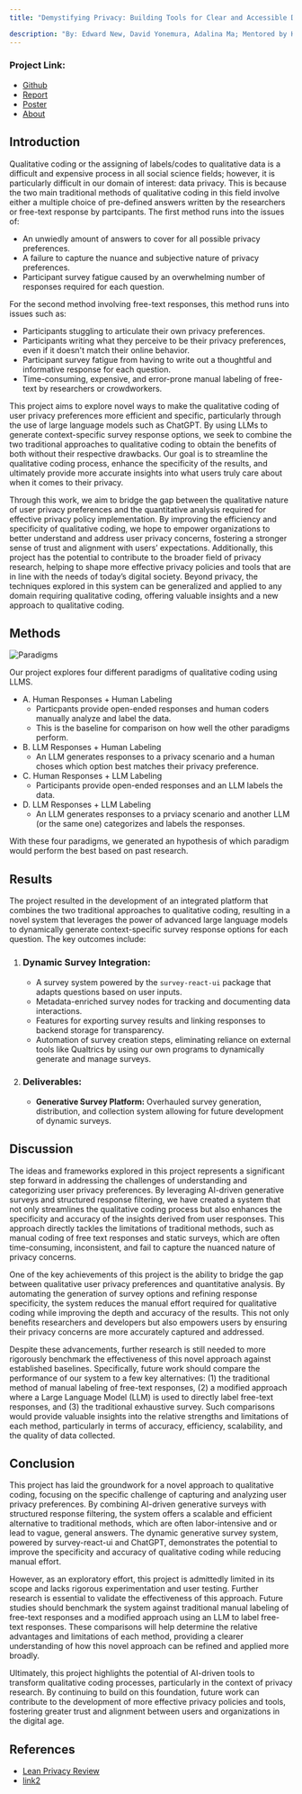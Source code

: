 ```yaml
---
title: "Demystifying Privacy: Building Tools for Clear and Accessible Data Security Practices"

description: "By: Edward New, David Yonemura, Adalina Ma; Mentored by Haojian Jin"
---
```


### Project Link:

-   [Github](https://github.com/DataSmithLab/PrIDE-web/tree/survey)
-   [Report](https://github.com/DataSmithLab/PrIDE-web/tree/survey)
-   [Poster](https://github.com/DataSmithLab/PrIDE-web/tree/survey)
-   [About](https://github.com/DataSmithLab/PrIDE-web/tree/survey)

## Introduction

Qualitative coding or the assigning of labels/codes to qualitative data is a difficult and expensive process in all social science fields; however, it is particularly difficult in our domain of interest: data privacy. This is because the two main traditional methods of qualitative coding in this field involve either a multiple choice of pre-defined answers written by the researchers or free-text response by partcipants. The first method runs into the issues of: 
- An unwiedly amount of answers to cover for all possible privacy preferences.
- A failure to capture the nuance and subjective nature of privacy preferences.
- Participant survey fatigue caused by an overwhelming number of responses required for each question.  

For the second method involving free-text responses, this method runs into issues such as: 
- Participants stuggling to articulate their own privacy preferences. 
- Participants writing what they perceive to be their privacy preferences, even if it doesn't match their online behavior. 
- Participant survey fatigue from having to write out a thoughtful and informative response for each question. 
- Time-consuming, expensive, and error-prone manual labeling of free-text by researchers or crowdworkers. 

This project aims to explore novel ways to make the qualitative coding of user privacy preferences more efficient and specific, particularly through the use of large language models such as ChatGPT. By using LLMs to generate context-specific survey response options, we seek to combine the two traditional approaches to qualitative coding to obtain the benefits of both without their respective drawbacks. Our goal is to streamline the qualitative coding process, enhance the specificity of the results, and ultimately provide more accurate insights into what users truly care about when it comes to their privacy.

Through this work, we aim to bridge the gap between the qualitative nature of user privacy preferences and the quantitative analysis required for effective privacy policy implementation. By improving the efficiency and specificity of qualitative coding, we hope to empower organizations to better understand and address user privacy concerns, fostering a stronger sense of trust and alignment with users’ expectations. Additionally, this project has the potential to contribute to the broader field of privacy research, helping to shape more effective privacy policies and tools that are in line with the needs of today’s digital society. Beyond privacy, the techniques explored in this system can be generalized and applied to any domain requiring qualitative coding, offering valuable insights and a new approach to qualitative coding.

## Methods

![Paradigms](/artifact-directory/assets/Paradigms.png)  
  
Our project explores four different paradigms of qualitative coding using LLMS.
- A. Human Responses + Human Labeling
    - Particpants provide open-ended responses and human coders manually analyze and label the data.
    - This is the baseline for comparison on how well the other paradigms perform.
- B. LLM Responses + Human Labeling
    - An LLM generates responses to a privacy scenario and a human choses which option best matches their privacy preference. 
- C. Human Responses + LLM Labeling
    - Participants provide open-ended responses and an LLM labels the data.
- D. LLM Responses + LLM Labeling
    - An LLM generates responses to a prviacy scenario and another LLM (or the same one) categorizes and labels the responses.  
  
With these four paradigms, we generated an hypothesis of which paradigm would perform the best based on past research. 








## Results

The project resulted in the development of an integrated platform that combines the two traditional approaches to qualitative coding, resulting in a novel system that leverages the power of advanced large language models to dynamically generate context-specific survey response options for each question. The key outcomes include:

1. ### Dynamic Survey Integration:

    - A survey system powered by the `survey-react-ui` package that adapts questions based on user inputs.
    - Metadata-enriched survey nodes for tracking and documenting data interactions.
    - Features for exporting survey results and linking responses to backend storage for transparency.
    - Automation of survey creation steps, eliminating reliance on external tools like Qualtrics by using our own programs to dynamically generate and manage surveys.

2. ### Deliverables:

    - **Generative Survey Platform:** Overhauled survey generation, distribution, and collection system allowing for future development of dynamic surveys.

## Discussion

The ideas and frameworks explored in this project represents a significant step forward in addressing the challenges of understanding and categorizing user privacy preferences. By leveraging AI-driven generative surveys and structured response filtering, we have created a system that not only streamlines the qualitative coding process but also enhances the specificity and accuracy of the insights derived from user responses. This approach directly tackles the limitations of traditional methods, such as manual coding of free text responses and static surveys, which are often time-consuming, inconsistent, and fail to capture the nuanced nature of privacy concerns.

One of the key achievements of this project is the ability to bridge the gap between qualitative user privacy preferences and quantitative analysis. By automating the generation of survey options and refining response specificity, the system reduces the manual effort required for qualitative coding while improving the depth and accuracy of the results. This not only benefits researchers and developers but also empowers users by ensuring their privacy concerns are more accurately captured and addressed.

Despite these advancements, further research is still needed to more rigorously benchmark the effectiveness of this novel approach against established baselines. Specifically, future work should compare the performance of our system to a few key alternatives: (1) the traditional method of manual labeling of free-text responses, (2) a modified approach where a Large Language Model (LLM) is used to directly label free-text responses, and (3) the traditional exhaustive survey. Such comparisons would provide valuable insights into the relative strengths and limitations of each method, particularly in terms of accuracy, efficiency, scalability, and the quality of data collected.

## Conclusion

This project has laid the groundwork for a novel approach to qualitative coding, focusing on the specific challenge of capturing and analyzing user privacy preferences. By combining AI-driven generative surveys with structured response filtering, the system offers a scalable and efficient alternative to traditional methods, which are often labor-intensive and or lead to vague, general answers. The dynamic generative survey system, powered by survey-react-ui and ChatGPT, demonstrates the potential to improve the specificity and accuracy of qualitative coding while reducing manual effort.

However, as an exploratory effort, this project is admittedly limited in its scope and lacks rigorous experimentation and user testing. Further research is essential to validate the effectiveness of this approach. Future studies should benchmark the system against traditional manual labeling of free-text responses and a modified approach using an LLM to label free-text responses. These comparisons will help determine the relative advantages and limitations of each method, providing a clearer understanding of how this novel approach can be refined and applied more broadly.

Ultimately, this project highlights the potential of AI-driven tools to transform qualitative coding processes, particularly in the context of privacy research. By continuing to build on this foundation, future work can contribute to the development of more effective privacy policies and tools, fostering greater trust and alignment between users and organizations in the digital age.

## References

-   [Lean Privacy Review](https://www.haojianj.in/resource/pdf/LeanPrivacyReview.pdf)
-   [link2]()
